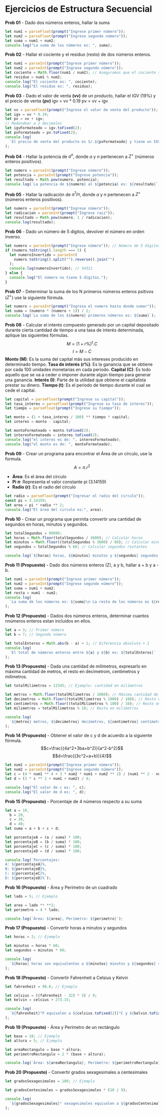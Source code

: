 # Ejercicios de Estructura Secuencial

**Prob 01** - Dado dos números enteros, hallar la suma

```javascript
let num1 = parseFloat(prompt("Ingrese primer número"));
let num2 = parseFloat(prompt("Ingrese segundo número"));
let suma = num1 + num2;
console.log("La suma de los números es: ", suma);
```

**Prob 02** - Hallar el cociente y el residuo (resto) de dos números enteros.

```javascript
let num1 = parseInt(prompt("Ingrese primer número"));
let num2 = parseInt(prompt("Ingrese segundo número"));
let cociente = Math.floor(num1 / num2); // Aseguramos que el cociente sea un número entero
let residuo = num1 % num2;
console.log("El cociente es: ", cociente);
console.log("El residuo es: ", residuo);
```

**Prob 03** - Dado el valor de venta **(vv)** de un producto, hallar el IGV (19%) y el precio de venta **(pv)**
igv = vv \* 0.19
pv = vv + igv

```javascript
let vv = parseFloat(prompt("Ingrese el valor de venta del producto"));
let igv = vv * 0.19;
let pv = vv + igv;
// Redondear a 2 decimales
let igvFormateado = igv.toFixed(2);
let pvFormateado = pv.toFixed(2);
console.log(
  `El precio de venta del producto es S/.${pvFormateado} y tiene un IGV de S/.${igvFormateado}`
);
```

**Prob 04** - Hallar la potencia de $a^n$, donde $a$ y $n$ pertenecen a $Z^+$ (números enteros positivos).

```javascript
let numero = parseInt(prompt("Ingrese número"));
let potencia = parseInt(prompt("Ingrese potencia"));
let resultado = Math.pow(numero, potencia);
console.log(`La potencia de ${numero} al ${potencia} es: ${resultado}`);
```

**Prob 05** - Hallar la radicación de $a^1/n$, donde $a$ y $n$ pertenecen a $Z^+$ (números enteros positivos).

```javascript
let numero = parseInt(prompt("Ingrese número"));
let radicacion = parseInt(prompt("Ingrese raiz"));
let resultado = Math.pow(numero, 1 / radicacion);
console.log(resultado);
```

**Prob 06** - Dado un número de 5 digitos, devolver el número en orden inverso.

```javascript
let numero = parseInt(prompt("Ingrese número")); // Número de 5 dígitos
if (numero.toString().length === 5) {
  let numeroInvertido = parseInt(
    numero.toString().split("").reverse().join("")
  );
  console.log(numeroInvertido); // 54321
} else {
  console.log("El número no tiene 5 dígitos.");
}
```

**Prob 07** - Determinar la suma de los N primeros números enteros psitivos ($Z^+$) use la siguiente fórmula.

```javascript
let numero = parseInt(prompt("Ingresa el numero hasta donde sumar"));
let suma = (numero * (numero + 1)) / 2;
console.log(`La suma de los ${numero} primeros números es: ${suma}`);
```

**Prob 08** - Calcular el interés compuesto generado por un capital depositado durante cierta cantidad de tiempo a una tasa de interés determinada, aplique las siguientes fórmulas.
$$M=(1+r\%)^t.C$$
$$I=M-C$$
**Monto (M)**: Es la suma del capital más sus intereses producido en determinado tiempo.
**Tasa de interés (r%)**: Es la ganancia que se obtiene por cada 100 unidades monetarias en cada periodo.
**Capital (C)**: Es todo aquello que se va a ceder o imponer durante algún tiiempo para generar una ganancia.
**Interés (I)**: Parte de la utilidad que obtiene el capitalista prestar su dinero.
**Tiempo (t)**: Es el periodo de tiempo durante el cual se cede el capítal.

```javascript
let capital = parseFloat(prompt("Ingrese su capital"));
let tasa_interes = parseFloat(prompt("Ingrese su tasa de interes"));
let tiempo = parseFloat(prompt("Ingrese su tiempo"));

let monto = (1 + tasa_interes / 100) ** tiempo * capital;
let interes = monto - capital;

let montoFormateado = monto.toFixed(2);
let interesFormateado = interes.toFixed(2);
console.log("el interes es de: ", interesFormateado);
console.log("el monto es de: ", montoFormateado);
```

**Prob 09** - Crear un programa para encontrar el Área de un círculo, use la formula.
$$A=\pi.r^2$$

- **Área**: Es el área del círculo
- **Pi $\pi$**: Representa el valor constante pi (3.14159)
- **Radio (r)**: Es el radio del círculo

```javascript
let radio = parseFloat(prompt("Ingresar el radio del circulo"));
const pi = 3.14159;
let area = pi * radio ** 2;
console.log("El área del circulo es:", area);
```

**Prob 10** - Crear un programa que permita convertir una cantidad de segundos en horas, minutos y segundos.

```javascript
let totalSegundos = 99999;
let horas = Math.floor(totalSegundos / 3600); // Calcular horas
let minutos = Math.floor((totalSegundos % 3600) / 60); // Calcular minutos
let segundos = totalSegundos % 60; // Calcular segundos restantes

console.log(`${horas} horas, ${minutos} minutos y ${segundos} segundos.`);
```

**Prob 11 (Propuesto)** - Dado dos números enteros (Z), a y b, hallar a + b y a - b.

```javascript
let num1 = parseInt(prompt("Ingrese primer número"));
let num2 = parseInt(prompt("Ingrese segundo número"));
let suma = num1 + num2;
let resta = num1 - num2;
console.log(
  `La suma de los números es: ${suma}\n La resta de los números es ${resta}`
);
```

**Prob 12 (Propuesto)** - Dados dos números enteros, determinar cuantos nnúmeros enteros estan incluidos en ellos.

```javascript
let a = 3; // Primer número
let b = 7; // Segundo número

let totalEnteros = Math.abs(b - a) + 1; // Diferencia absoluta + 1
console.log(
  `El total de números enteros entre ${a} y ${b} es: ${totalEnteros}`
);
```

**Prob 13 (Propuesto)** - Dada una cantidad de milimetros, expresarlo en máxima cantidad de metros, el resto en decimetrom, centimetros y milimetros.

```javascript
let totalMilimetros = 12345; // Ejemplo: cantidad en milímetros

let metros = Math.floor(totalMilimetros / 1000); // Máxima cantidad de metros
let decimetros = Math.floor((totalMilimetros % 1000) / 100); // Resto en decímetros
let centimetros = Math.floor((totalMilimetros % 100) / 10); // Resto en centímetros
let milimetros = totalMilimetros % 10; // Resto en milímetros

console.log(
  `${metros} metros, ${decimetros} decímetros, ${centimetros} centímetros, y ${milimetros} milímetros.`
);
```

**Prob 14 (Propuesto)** - Obtener el valor de c y d de acuerdo a la siguiente fórmula.
$$c=\frac{(4a^2+3ba+b^2)}{a^2-b^2}$$
$$d=\frac{(3c^2+a+b)}{4}$$

```javascript
let num1 = parseInt(prompt("Ingrese primer número"));
let num2 = parseInt(prompt("Ingrese segundo número"));
let c = (4 * num1 ** 4 + 3 * num2 * num1 + num2 ** 2) / (num1 ** 2 - num2 ** 2);
let d = (3 * c ** 2 + num1 + num2) / 4;

console.log("El valor de c es: ", c);
console.log("El valor de d es: ", d);
```

**Prob 15 (Propuesto)** - Porcentaje de 4 números respecto a su suma

```javascript
let a = 10,
  b = 20,
  c = 30,
  d = 40;
let suma = a + b + c + d;

let porcentajeA = (a / suma) * 100;
let porcentajeB = (b / suma) * 100;
let porcentajeC = (c / suma) * 100;
let porcentajeD = (d / suma) * 100;

console.log(`Porcentajes: 
A: ${porcentajeA}%, 
B: ${porcentajeB}%, 
C: ${porcentajeC}%, 
D: ${porcentajeD}%`);
```

**Prob 16 (Propuesto)** - Área y Perímetro de un cuadrado

```javascript
let lado = 5; // Ejemplo

let area = lado ** **2;
let perimetro = 4 * lado;

console.log(`Área: ${area}, Perímetro: ${perimetro}`);
```

**Prob 17 (Propuesto)** - Convertir horas a minutos y segundos

```javascript
let horas = 2; // Ejemplo

let minutos = horas * 60;
let segundos = minutos * 60;

console.log(
  `${horas} horas son equivalentes a ${minutos} minutos y ${segundos} segundos.`
);
```

**Prob 18 (Propuesto)** - Convertir Fahrenheit a Celsius y Kelvin

```javascript
let fahrenheit = 98.6; // Ejemplo

let celsius = ((fahrenheit - 32) * 5) / 9;
let kelvin = celsius + 273.15;

console.log(
  `${fahrenheit}°F equivalen a ${celsius.toFixed(2)}°C y ${kelvin.toFixed(2)}K.`
);
```

**Prob 19 (Propuesto)** - Área y Perímetro de un rectángulo

```javascript
let base = 10; // Ejemplo
let altura = 5; // Ejemplo

let areaRectangulo = base * altura;
let perimetroRectangulo = 2 * (base + altura);

console.log(`Área: ${areaRectangulo}, Perímetro: ${perimetroRectangulo}`);
```

**Prob 20 (Propuesto)** - Convertir grados sexagesimales a centesimales

```javascript
let gradosSexagesimales = 180; // Ejemplo

let gradosCentesimales = gradosSexagesimales * (10 / 9);

console.log(
  `${gradosSexagesimales}° sexagesimales equivalen a ${gradosCentesimales}° centesimales.`
);
```
